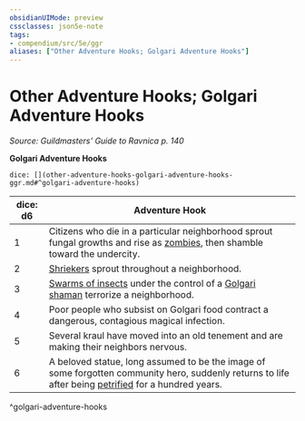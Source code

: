 ```yaml
---
obsidianUIMode: preview
cssclasses: json5e-note
tags:
- compendium/src/5e/ggr
aliases: ["Other Adventure Hooks; Golgari Adventure Hooks"]
---
```

# Other Adventure Hooks; Golgari Adventure Hooks
*Source: Guildmasters' Guide to Ravnica p. 140* 

**Golgari Adventure Hooks**

`dice: [](other-adventure-hooks-golgari-adventure-hooks-ggr.md#^golgari-adventure-hooks)`

| dice: d6 | Adventure Hook |
|----------|----------------|
| 1 | Citizens who die in a particular neighborhood sprout fungal growths and rise as [zombies](/Systems/5e/bestiary/undead/zombie.md), then shamble toward the undercity. |
| 2 | [Shriekers](/Systems/5e/bestiary/plant/shrieker.md) sprout throughout a neighborhood. |
| 3 | [Swarms of insects](/Systems/5e/bestiary/beast/swarm-of-insects.md) under the control of a [Golgari shaman](/Systems/5e/bestiary/humanoid/golgari-shaman-ggr.md) terrorize a neighborhood. |
| 4 | Poor people who subsist on Golgari food contract a dangerous, contagious magical infection. |
| 5 | Several kraul have moved into an old tenement and are making their neighbors nervous. |
| 6 | A beloved statue, long assumed to be the image of some forgotten community hero, suddenly returns to life after being [petrified](/Systems/5e/rules/conditions.md#petrified) for a hundred years. |
^golgari-adventure-hooks